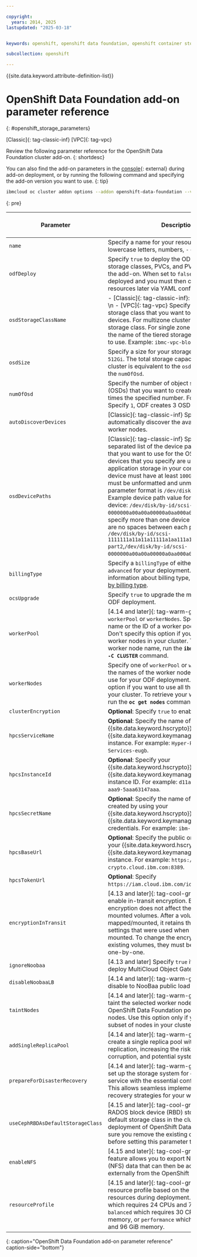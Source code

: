 ```yaml
---

copyright:
  years: 2014, 2025
lastupdated: "2025-03-18"


keywords: openshift, openshift data foundation, openshift container storage, ocs

subcollection: openshift

---
```



{{site.data.keyword.attribute-definition-list}}



# OpenShift Data Foundation add-on parameter reference
{: #openshift_storage_parameters}

[Classic]{: tag-classic-inf} [VPC]{: tag-vpc}

Review the following parameter reference for the OpenShift Data Foundation cluster add-on.
{: shortdesc}

You can also find the add-on parameters in the [console](https://cloud.ibm.com/containers/cluster-management/clusters){: external} during add-on deployment, or by running the following command and specifying the add-on version you want to use.
{: tip}

```sh
ibmcloud oc cluster addon options --addon openshift-data-foundation --version VERSION
```
{: pre}


| Parameter | Description | Default | Editable after deployment |
| --- | --- | --- | --- |
| `name` | Specify a name for your resource that uses only lowercase letters, numbers, `-` or `.` | N/A | Yes |
| `odfDeploy` | Specify `true` to deploy the ODF resources such as storage classes, PVCs, and PVs when you enable the add-on. When set to `false`, only the add-on is deployed and you must then configure your ODF resources later via YAML configuration files. | `false` | Yes |
| `osdStorageClassName` | - [Classic]{: tag-classic-inf}: Specify `localblock`.  \n - [VPC]{: tag-vpc} Specify the name of the storage class that you want to use for your OSD devices. For multizone clusters, specify a metro storage class. For single zone clusters, Specify the name of the tiered storage class that you want to use. Example: `ibmc-vpc-block-10iops-tier`. | N/A | Yes |
| `osdSize` | Specify a size for your storage devices. Example: `512Gi`. The total storage capacity of your ODF cluster is equivalent to the `osdSize`  multiplied by the `numOfOsd`. | `512Gi` | Yes |
| `numOfOsd` | Specify the number of object storage daemons (OSDs) that you want to create. ODF creates three times the specified number. For example, if you Specify `1`, ODF creates 3 OSDs. | `1` | Yes |
| `autoDiscoverDevices` | [Classic]{: tag-classic-inf} Specify `true` to automatically discover the available disks on your worker nodes.| `true` | Yes |
| `osdDevicePaths` | [Classic]{: tag-classic-inf} Specify a comma separated list of the device paths for the devices that you want to use for the OSD devices. The devices that you specify are used as your application storage in your configuration. Each device must have at least `100GiB` of space and must be unformatted and unmounted. The parameter format is `/dev/disk/by-id/<device-id>`. Example device path value for a partitioned device: `/dev/disk/by-id/scsi-0000000a00a00a00000a0aa000a00a0a0-part2`. If you specify more than one device path, be sure there are no spaces between each path. For example: `/dev/disk/by-id/scsi-1111111a11a11a11111a1aa111a11a1a1-part2`,`/dev/disk/by-id/scsi-0000000a00a00a00000a0aa000a00a0a0-part2`. | N/A | Yes |
| `billingType` | Specify a `billingType` of either `essentials` or `advanced` for your deployment. For more information about billing type, see [Feature support by billing type](/docs/openshift?topic=openshift-ocs-storage-prep&interface=cli#odf-essentials-vs-advanced). | `advanced` | Yes |
| `ocsUpgrade` | Specify `true` to upgrade the major version of your ODF deployment. | `false` | Yes |
| `workerPool` | [4.14 and later]{: tag-warm-gray} Specify one of `workerPool` or `workerNodes`. Specify either the name or the ID of a worker pool to use for ODF.  Don't specify this option if you want to use all the worker nodes in your cluster. To retrieve your worker node name, run the **`ibmcloud oc worker ls -C CLUSTER`** command. | N/A | Yes |
| `workerNodes` | Specify one of `workerPool` or `workerNodes`. Specify the names of the worker nodes that you want to use for your ODF deployment. Don't specify this option if you want to use all the worker nodes in your cluster. To retrieve your worker node name, run the **`oc get nodes`** command. | N/A | Yes |
| `clusterEncryption` | **Optional**: Specify `true` to enable encryption. | `false` | No |
| `hpcsServiceName` | **Optional**: Specify the name of your {{site.data.keyword.hscrypto}} or {{site.data.keyword.keymanagementserviceshort}} instance. For example: `Hyper-Protect-Crypto-Services-eugb`. | `false` | Yes |
| `hpcsInstanceId` | **Optional**: Specify your {{site.data.keyword.hscrypto}} or {{site.data.keyword.keymanagementserviceshort}} instance ID. For example: `d11a1a43-aa0a-40a3-aaa9-5aaa63147aaa`. | N/A | Yes |
| `hpcsSecretName` | **Optional**: Specify the name of the secret that you created by using your {{site.data.keyword.hscrypto}} or {{site.data.keyword.keymanagementserviceshort}} credentials. For example: `ibm-hpcs-secret`. | N/A | Yes |
| `hpcsBaseUrl` | **Optional**: Specify the public or private endpoint of your {{site.data.keyword.hscrypto}} or {{site.data.keyword.keymanagementserviceshort}} instance. For example: `https://api.eu-gb.hs-crypto.cloud.ibm.com:8389`. | N/A | Yes |
| `hpcsTokenUrl` | **Optional**: Specify `https://iam.cloud.ibm.com/identity/token`. | N/A | Yes |
| `encryptionInTransit` | [4.13 and later]{: tag-cool-gray} Specify `true` to enable in-transit encryption. Enabling in-transit encryption does not affect the existing mapped or mounted volumes. After a volume is mapped/mounted, it retains the encryption settings that were used when it was initially mounted. To change the encryption settings for existing volumes, they must be remounted again one-by-one. | `false` | No |
| `ignoreNoobaa` | [4.13 and later] Specify `true` if you do not want to deploy MultiCloud Object Gateway. | `true` | No |
| `disableNoobaaLB` | [4.14 and later]{: tag-warm-gray} Specify `true` to disable to NooBaa public load balancer. | `false` | No |
| `taintNodes` | [4.14 and later]{: tag-warm-gray} Specify `true` to taint the selected worker nodes so that only OpenShift Data Foundation pods can run on those nodes. Use this option only if you limit ODF to a subset of nodes in your cluster. | `false` | No |
| `addSingleReplicaPool` | [4.14 and later]{: tag-warm-gray} Specify `true` to create a single replica pool without data replication, increasing the risk of data loss, data corruption, and potential system instability. | `false` | No |
| `prepareForDisasterRecovery` | [4.14 and later]{: tag-warm-gray} Specify `true` to set up the storage system for disaster recovery service with the essential configurations in place. This allows seamless implementation of disaster recovery strategies for your workloads. | `false` | Yes |
| `useCephRBDAsDefaultStorageClass` | [4.15 and later]{: tag-cool-gray} Set the Ceph RADOS block device (RBD) storage class as the default storage class in the cluster during the deployment of OpenShift Data Foundation. Make sure you remove the existing default storage class before setting this parameter to `true`. | `false` | Yes |
| `enableNFS` | [4.15 and later]{: tag-cool-gray} Enabling this feature allows you to export Network File System (NFS) data that can then be accessed internally or externally from the OpenShift cluster. | `false` | Yes |
| `resourceProfile` | [4.15 and later]{: tag-cool-gray} Specify a resource profile based on the availability of resources during deployment. Select either `lean` which requires 24 CPUs and 72GiB memory, `balanced` which requires 30 CPUs and 72 GiB memory, or `performance` which requires 45 CPUs and 96 GiB memory. | `balanced` | Yes |
{: caption="OpenShift Data Foundation add-on parameter reference" caption-side="bottom"}
